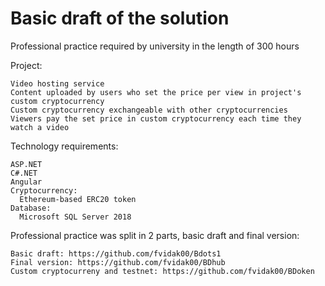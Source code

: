 # Basic draft of the solution
Professional practice required by university in the length of 300 hours

Project:

    Video hosting service
    Content uploaded by users who set the price per view in project's custom cryptocurrency
    Custom cryptocurrency exchangeable with other cryptocurrencies
    Viewers pay the set price in custom cryptocurrency each time they watch a video

Technology requirements:

    ASP.NET
    C#.NET
    Angular
    Cryptocurrency:
      Ethereum-based ERC20 token
    Database:
      Microsoft SQL Server 2018

Professional practice was split in 2 parts, basic draft and final version:

    Basic draft: https://github.com/fvidak00/Bdots1
    Final version: https://github.com/fvidak00/BDhub
    Custom cryptocurreny and testnet: https://github.com/fvidak00/BDoken
